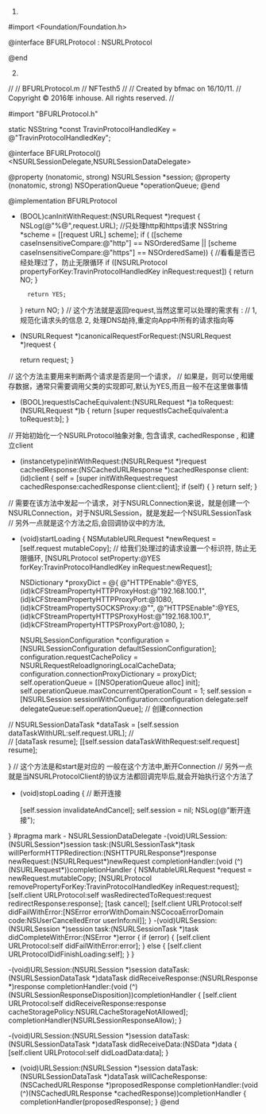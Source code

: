 1.
#import <Foundation/Foundation.h>

@interface BFURLProtocol : NSURLProtocol

@end

2.

//
//  BFURLProtocol.m
//  NFTesth5
//
//  Created by bfmac on 16/10/11.
//  Copyright © 2016年 inhouse. All rights reserved.
//

#import "BFURLProtocol.h"

static NSString *const TravinProtocolHandledKey = @"TravinProtocolHandledKey";

@interface BFURLProtocol()<NSURLSessionDelegate,NSURLSessionDataDelegate>

@property (nonatomic, strong) NSURLSession *session;
@property (nonatomic, strong) NSOperationQueue *operationQueue;
@end


@implementation BFURLProtocol

+ (BOOL)canInitWithRequest:(NSURLRequest *)request
{ 
    NSLog(@"%@",request.URL);
    //只处理http和https请求
    NSString *scheme = [[request URL] scheme];
    if ( ([scheme caseInsensitiveCompare:@"http"] == NSOrderedSame || [scheme caseInsensitiveCompare:@"https"] == NSOrderedSame))
    {
        //看看是否已经处理过了，防止无限循环
        if ([NSURLProtocol propertyForKey:TravinProtocolHandledKey inRequest:request]) {
            return NO;
        }
        
        return YES;
    }
    return NO;
} 
// 这个方法就是返回request,当然这里可以处理的需求有 :
// 1,规范化请求头的信息 2, 处理DNS劫持,重定向App中所有的请求指向等
+ (NSURLRequest *)canonicalRequestForRequest:(NSURLRequest *)request {
    
    return request;
}


// 这个方法主要用来判断两个请求是否是同一个请求，
// 如果是，则可以使用缓存数据，通常只需要调用父类的实现即可,默认为YES,而且一般不在这里做事情
+ (BOOL)requestIsCacheEquivalent:(NSURLRequest *)a toRequest:(NSURLRequest *)b
{
    return [super requestIsCacheEquivalent:a toRequest:b];
}

// 开始初始化一个NSURLProtocol抽象对象, 包含请求, cachedResponse , 和建立client
- (instancetype)initWithRequest:(NSURLRequest *)request cachedResponse:(NSCachedURLResponse *)cachedResponse client:(id<NSURLProtocolClient>)client
{
    self = [super initWithRequest:request cachedResponse:cachedResponse client:client];
    if (self) {
    }
    return self;
}

// 需要在该方法中发起一个请求，对于NSURLConnection来说，就是创建一个NSURLConnection，对于NSURLSession，就是发起一个NSURLSessionTask
// 另外一点就是这个方法之后,会回调<NSURLProtocolClient>协议中的方法,
- (void)startLoading
{
    NSMutableURLRequest *newRequest = [self.request mutableCopy];
    // 给我们处理过的请求设置一个标识符, 防止无限循环,
    [NSURLProtocol setProperty:@YES forKey:TravinProtocolHandledKey inRequest:newRequest];
    
    NSDictionary *proxyDict = @{
                                @"HTTPEnable":@YES,
                                (id)kCFStreamPropertyHTTPProxyHost:@"192.168.100.1",
                                (id)kCFStreamPropertyHTTPProxyPort:@1080,
                                (id)kCFStreamPropertySOCKSProxy:@"",
                                @"HTTPSEnable":@YES,
                                (id)kCFStreamPropertyHTTPSProxyHost:@"192.168.100.1",
                                (id)kCFStreamPropertyHTTPSProxyPort:@1080,
                                };
    
    
    NSURLSessionConfiguration *configuration = [NSURLSessionConfiguration defaultSessionConfiguration];
    configuration.requestCachePolicy = NSURLRequestReloadIgnoringLocalCacheData;
    configuration.connectionProxyDictionary = proxyDict;
    self.operationQueue = [[NSOperationQueue alloc] init];
    self.operationQueue.maxConcurrentOperationCount = 1;
    self.session = [NSURLSession sessionWithConfiguration:configuration delegate:self delegateQueue:self.operationQueue]; // 创建connection
    
//    NSURLSessionDataTask *dataTask = [self.session dataTaskWithURL:self.request.URL];
//    
//    [dataTask resume];
    [[self.session dataTaskWithRequest:self.request] resume];

}
// 这个方法是和start是对应的 一般在这个方法中,断开Connection
// 另外一点就是当NSURLProtocolClient的协议方法都回调完毕后,就会开始执行这个方法了
- (void)stopLoading
{
    // 断开连接
    
    [self.session invalidateAndCancel];
    self.session = nil;
    NSLog(@"断开连接");
    
}
#pragma mark - NSURLSessionDataDelegate
-(void)URLSession:(NSURLSession*)session task:(NSURLSessionTask*)task willPerformHTTPRedirection:(NSHTTPURLResponse*)response newRequest:(NSURLRequest*)newRequest completionHandler:(void (^)(NSURLRequest*))completionHandler
{
    NSMutableURLRequest *request = newRequest.mutableCopy;
    [NSURLProtocol removePropertyForKey:TravinProtocolHandledKey inRequest:request];
    [self.client URLProtocol:self wasRedirectedToRequest:request redirectResponse:response];
    [task cancel];
    [self.client URLProtocol:self didFailWithError:[NSError errorWithDomain:NSCocoaErrorDomain code:NSUserCancelledError userInfo:nil]];
}
-(void)URLSession:(NSURLSession *)session task:(NSURLSessionTask *)task didCompleteWithError:(NSError *)error
{
    if (error) {
        [self.client URLProtocol:self didFailWithError:error];
    } else {
        [self.client URLProtocolDidFinishLoading:self];
    }
}

-(void)URLSession:(NSURLSession *)session dataTask:(NSURLSessionDataTask *)dataTask didReceiveResponse:(NSURLResponse *)response completionHandler:(void (^)(NSURLSessionResponseDisposition))completionHandler
{
    [self.client URLProtocol:self didReceiveResponse:response cacheStoragePolicy:NSURLCacheStorageNotAllowed];
    completionHandler(NSURLSessionResponseAllow);
}

-(void)URLSession:(NSURLSession *)session dataTask:(NSURLSessionDataTask *)dataTask didReceiveData:(NSData *)data
{
    [self.client URLProtocol:self didLoadData:data];
}

- (void)URLSession:(NSURLSession *)session dataTask:(NSURLSessionDataTask *)dataTask
 willCacheResponse:(NSCachedURLResponse *)proposedResponse
 completionHandler:(void (^)(NSCachedURLResponse *cachedResponse))completionHandler
{
    completionHandler(proposedResponse);
}
@end





